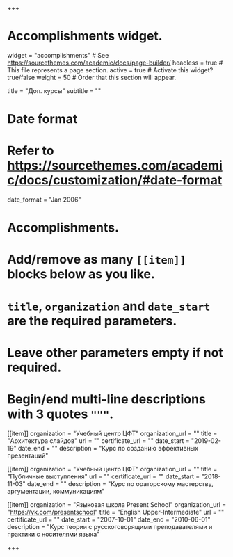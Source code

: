 +++
# Accomplishments widget.
widget = "accomplishments"  # See https://sourcethemes.com/academic/docs/page-builder/
headless = true  # This file represents a page section.
active = true  # Activate this widget? true/false
weight = 50  # Order that this section will appear.

title = "Доп. курсы"
subtitle = ""

# Date format
#   Refer to https://sourcethemes.com/academic/docs/customization/#date-format
date_format = "Jan 2006"

# Accomplishments.
#   Add/remove as many `[[item]]` blocks below as you like.
#   `title`, `organization` and `date_start` are the required parameters.
#   Leave other parameters empty if not required.
#   Begin/end multi-line descriptions with 3 quotes `"""`.

[[item]]
  organization = "Учебный центр ЦФТ"
  organization_url = ""
  title = "Архитектура слайдов"
  url = ""
  certificate_url = ""
  date_start = "2019-02-19"
  date_end = ""
  description = "Курс по созданию эффективных презентаций"

[[item]]
  organization = "Учебный центр ЦФТ"
  organization_url = ""
  title = "Публичные выступления"
  url = ""
  certificate_url = ""
  date_start = "2018-11-03"
  date_end = ""
  description = "Курс по ораторскому мастерству, аргументации, коммуникациям"
  
[[item]]
  organization = "Языковая школа Present School"
  organization_url = "https://vk.com/presentschool"
  title = "English Upper-Intermediate"
  url = ""
  certificate_url = ""
  date_start = "2007-10-01"
  date_end = "2010-06-01"
  description = "Курс теории с русскоговорящими преподавателями и практики с носителями языка"

+++
